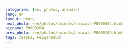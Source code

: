 ```yaml
---
categories: [en, photos, animals]
lang: en
layout: photo
next_photo: /en/photos/animals/animals-P0000464.html
picname: P0000264
prev_photo: /en/photos/animals/animals-P0000109.html
tags: [Baska, Feigenbaum]
---
```

